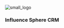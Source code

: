 
![small_logo](https://github.com/meir-gazit/crm/assets/76516881/68a8d380-67e7-4c06-bb25-055e2f08e467)
### Influence Sphere CRM 
